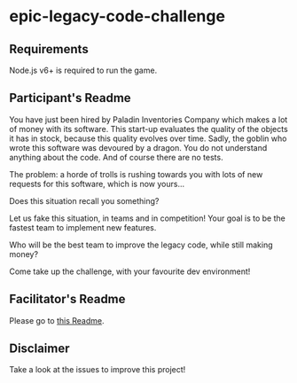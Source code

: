 # epic-legacy-code-challenge

## Requirements

Node.js v6+ is required to run the game.

## Participant's Readme

You have just been hired by Paladin Inventories Company which makes a lot of money with its software. This start-up evaluates the quality of the objects it has in stock, because this quality evolves over time. Sadly, the goblin who wrote this software was devoured by a dragon. You do not understand anything about the code. And of course there are no tests.

The problem: a horde of trolls is rushing towards you with lots of new requests for this software, which is now yours...

Does this situation recall you something?

Let us fake this situation, in teams and in competition! Your goal is to be the fastest team to implement new features.

Who will be the best team to improve the legacy code, while still making money?

Come take up the challenge, with your favourite dev environment!

## Facilitator's Readme

Please go to <a href="server/README.md">this Readme</a>.

## Disclaimer

Take a look at the issues to improve this project!
